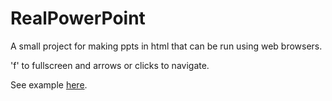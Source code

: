 # RealPowerPoint
A small project for making ppts in html that can be run using web browsers.

'f' to fullscreen and arrows or clicks to navigate.

See example [here](https://vigneshpai2003.github.io/RealPowerPoint/).
